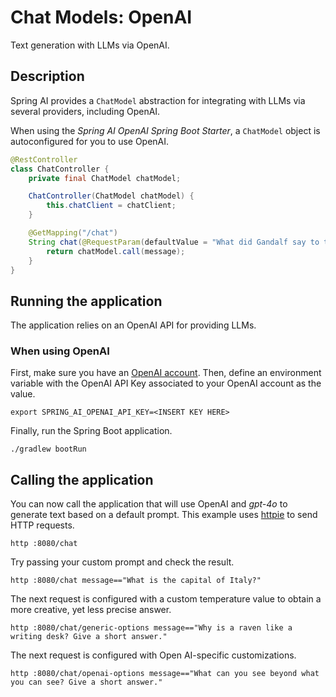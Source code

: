 # Chat Models: OpenAI

Text generation with LLMs via OpenAI.

## Description

Spring AI provides a `ChatModel` abstraction for integrating with LLMs via several providers, including OpenAI.

When using the _Spring AI OpenAI Spring Boot Starter_, a `ChatModel` object is autoconfigured for you to use OpenAI.

```java
@RestController
class ChatController {
    private final ChatModel chatModel;

    ChatController(ChatModel chatModel) {
        this.chatClient = chatClient;
    }

    @GetMapping("/chat")
    String chat(@RequestParam(defaultValue = "What did Gandalf say to the Balrog?") String message) {
        return chatModel.call(message);
    }
}
```

## Running the application

The application relies on an OpenAI API for providing LLMs.

### When using OpenAI

First, make sure you have an [OpenAI account](https://platform.openai.com/signup).
Then, define an environment variable with the OpenAI API Key associated to your OpenAI account as the value.

```shell
export SPRING_AI_OPENAI_API_KEY=<INSERT KEY HERE>
```

Finally, run the Spring Boot application.

```shell
./gradlew bootRun
```

## Calling the application

You can now call the application that will use OpenAI and _gpt-4o_ to generate text based on a default prompt.
This example uses [httpie](https://httpie.io) to send HTTP requests.

```shell
http :8080/chat
```

Try passing your custom prompt and check the result.

```shell
http :8080/chat message=="What is the capital of Italy?"
```

The next request is configured with a custom temperature value to obtain a more creative, yet less precise answer.

```shell
http :8080/chat/generic-options message=="Why is a raven like a writing desk? Give a short answer."
```

The next request is configured with Open AI-specific customizations.

```shell
http :8080/chat/openai-options message=="What can you see beyond what you can see? Give a short answer."
```
